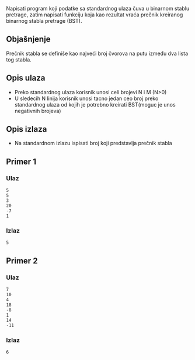 Napisati program koji podatke sa standardnog ulaza čuva u binarnom stablu pretrage, zatim napisati funkciju koja kao rezultat vraća prečnik kreiranog binarnog stabla pretrage (BST).

## Objašnjenje
Prečnik stabla se definiše kao najveći broj čvorova na putu između dva lista tog stabla.

## Opis ulaza

  - Preko standardnog ulaza korisnik unosi celi brojevi N i M (N>0)
  - U sledecih N linija korisnik unosi tacno jedan ceo broj preko standardnog ulaza od kojih je potrebno kreirati BST(moguc je unos negativnih brojeva)

## Opis izlaza

  - Na standardnom izlazu ispisati broj koji predstavlja prečnik stabla

## Primer 1

### Ulaz

~~~
5 
5
3
20
-7
1
~~~

### Izlaz

~~~
5
~~~

## Primer 2

### Ulaz

~~~
7
10
4
18
-8
1
14
-11
~~~

### Izlaz

~~~
6
~~~
